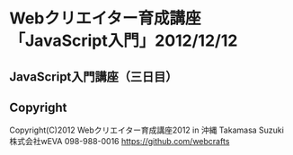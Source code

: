 # Webクリエイター育成講座「JavaScript入門」2012/12/12
## JavaScript入門講座（三日目）


## Copyright
Copyright(C)2012 Webクリエイター育成講座2012 in 沖縄
Takamasa Suzuki 株式会社wEVA 098-988-0016
https://github.com/webcrafts
